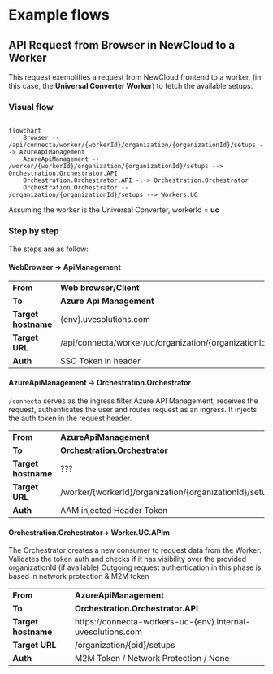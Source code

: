 # Example flows

## API Request from Browser in NewCloud to a Worker

This request exemplifies a request from NewCloud frontend to a worker, (in this case, the **Universal Converter Worker**) to fetch the available setups.

### Visual flow

```mermaid

flowchart
    Browser -- /api/connecta/worker/{workerId}/organization/{organizationId}/setups --> AzureApiManagement 
    AzureApiManagement -- /worker/{workerId}/organization/{organizationId}/setups --> Orchestration.Orchestrator.API
    Orchestration.Orchestrator.API -.-> Orchestration.Orchestrator
    Orchestration.Orchestrator -- /organization/{organizationId}/setups --> Workers.UC
```

Assuming the worker is the Universal Converter, workerId = **uc**

### Step by step

The steps are as follow:

#### WebBrowser -> ApiManagement

<table>
    <tr>
        <td><b>From</b></td>
        <td><b>Web browser/Client</b></td>
    </tr>
    <tr>
        <td><b>To</b></td>
        <td><b>Azure Api Management</b></td>
    </tr>
    <tr>
        <td><b>Target hostname</b></td>
        <td>{env}.uvesolutions.com</td>
    </tr>
    <tr>
        <td><b>Target URL</b></td>
        <td>/api/connecta/worker/uc/organization/{organizationId}/setups</td>
    </tr>
    <tr>
        <td><b>Auth</b></td>
        <td>SSO Token in header</td>
    </tr>
</table>

#### AzureApiManagement -> Orchestration.Orchestrator

```/connecta``` serves as the ingress filter
Azure API Management, receives the request, authenticates the user and routes request as an ingress. 
It injects the auth token in the request header.

<table>
    <tr>
        <td><b>From</b></td>
        <td><b>AzureApiManagement</b></td>
    </tr>
    <tr>
        <td><b>To</b></td>
        <td><b>Orchestration.Orchestrator</b></td>
    </tr>
    <tr>
        <td><b>Target hostname</b></td>
        <td>???</td>
    </tr>
    <tr>
        <td><b>Target URL</b></td>
        <td>/worker/{workerId}/organization/{organizationId}/setups</td>
    </tr>
    <tr>
        <td><b>Auth</b></td>
        <td>AAM injected Header Token</td>
    </tr>
</table>

#### Orchestration.Orchestrator-> Worker.UC.APIm

The Orchestrator creates a new consumer to request data from the Worker.
Validates the token auth and checks if it has visibility over the provided organizationId (if available)
Outgoing request authentication in this phase is based in network protection & M2M token

<table>
    <tr>
        <td><b>From</b></td>
        <td><b>AzureApiManagement</b></td>
    </tr>
    <tr>
        <td><b>To</b></td>
        <td><b>Orchestration.Orchestrator.API</b></td>
    </tr>
    <tr>
        <td><b>Target hostname</b></td>
        <td>https://connecta-workers-uc-{env}.internal-uvesolutions.com</td>
    </tr>
    <tr>
        <td><b>Target URL</b></td>
        <td>/organization/{oid}/setups</td>
    </tr>
    <tr>
        <td><b>Auth</b></td>
        <td>M2M Token / Network Protection / None</td>
    </tr>
</table>